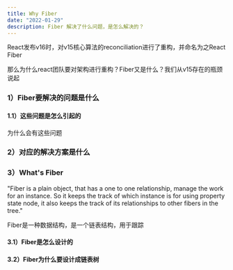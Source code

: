```yaml
---
title: Why Fiber
date: "2022-01-29"
description: Fiber 解决了什么问题，是怎么解决的？
---
```


React发布v16时，对v15核心算法的reconciliation进行了重构，并命名为之React Fiber

那么为什么react团队要对架构进行重构？Fiber又是什么？我们从v15存在的瓶颈说起

### 1）Fiber要解决的问题是什么



#### 1.1）这些问题是怎么引起的

为什么会有这些问题

### 2）对应的解决方案是什么

### 3）What's Fiber

"Fiber is a plain object, that has a one to one relationship, manage the work for an instance. So it keeps the track of which instance is for using property state node, it also keeps the track of its relationships to other fibers in the tree."

Fiber是一种数据结构，是一个链表结构，用于跟踪

#### 3.1）Fiber是怎么设计的

#### 3.2）Fiber为什么要设计成链表树

